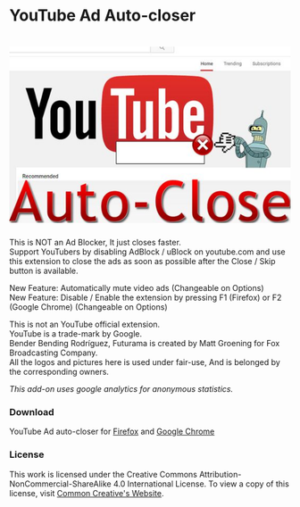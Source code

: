 YouTube Ad Auto-closer
=====
![Logo](https://raw.githubusercontent.com/ZionDevelopers/youtube-ad-auto-closer/main/firefox-banner.jpg)
====
This is NOT an Ad Blocker, It just closes faster.<br/>
Support YouTubers by disabling AdBlock / uBlock on youtube.com and use this extension to close the ads as soon as possible after the Close / Skip button is available.<br/>

New Feature: Automatically mute video ads (Changeable on Options)<br/>
New Feature: Disable / Enable the extension by pressing F1 (Firefox) or F2 (Google Chrome) (Changeable on Options)<br/>

This is not an YouTube official extension.<br/>
YouTube is a trade-mark by Google.<br/>
Bender Bending Rodríguez, Futurama is created by Matt Groening for Fox Broadcasting Company.<br/>
All the logos and pictures here is used under fair-use, And is belonged by the corresponding owners.<br/>

<i>This add-on uses google analytics for anonymous statistics.</i><br/>

### Download
YouTube Ad auto-closer for [Firefox][Firefox] and [Google Chrome][GoogleChrome]

### License

This work is licensed under the Creative Commons Attribution-NonCommercial-ShareAlike 4.0 International License.
To view a copy of this license, visit [Common Creative's Website][License].

[GoogleChrome]: <https://chrome.google.com/webstore/detail/youtube-ad-auto-closer/janhkcfgfnafdebdmlbnhopmnoiepmpc>
[Firefox]: <https://addons.mozilla.org/en-US/firefox/addon/youtube-ads-auto-closer/>
[License]: <https://creativecommons.org/licenses/by-nc-sa/4.0/>
